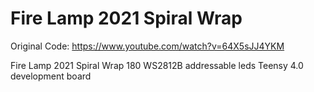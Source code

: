 # Fire Lamp 2021 Spiral Wrap
Original Code: https://www.youtube.com/watch?v=64X5sJJ4YKM

Fire Lamp 2021 Spiral Wrap
180 WS2812B addressable leds
Teensy 4.0 development board
